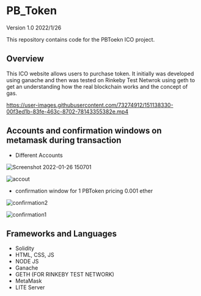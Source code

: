 # PB_Token
Version 1.0 2022/1/26

This repository contains code for the PBToekn ICO project.

## Overview
This ICO website allows users to purchase token. It initially was developed using ganache and then was tested on Rinkeby Test Netwrok using geth to get an understanding how the real blockchain works and the concept of gas.


https://user-images.githubusercontent.com/73274912/151138330-00f3ed1b-83fe-463c-8702-78143355382e.mp4

## Accounts and confirmation windows on metamask during transaction

* Different Accounts

![Screenshot 2022-01-26 150701](https://user-images.githubusercontent.com/73274912/151138962-796a42c7-92b9-4ba1-881e-a5f3ff1b5d7c.png)

![accout](https://user-images.githubusercontent.com/73274912/151138312-130e421e-31f0-4f77-98a2-473530918ffd.png)

* confirmation window for 1 PBToken pricing 0.001 ether

![confirmation2](https://user-images.githubusercontent.com/73274912/151138327-5e5a3096-139d-41eb-87d6-da1977406a9c.png)   

![confirmation1](https://user-images.githubusercontent.com/73274912/151138321-71785673-3d13-4ed2-b35a-50ffa38b202a.png)


## Frameworks and Languages
* Solidity
* HTML, CSS, JS
* NODE JS
* Ganache 
* GETH (FOR RINKEBY TEST NETWORK)
* MetaMask
* LITE Server
